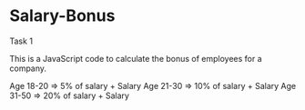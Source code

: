 # Salary-Bonus
Task 1

This is a JavaScript code to calculate the bonus of 
employees for a company. 

Age 18-20 => 5% of salary + Salary
Age 21-30 => 10% of salary + Salary
Age 31-50 => 20% of salary + Salary

